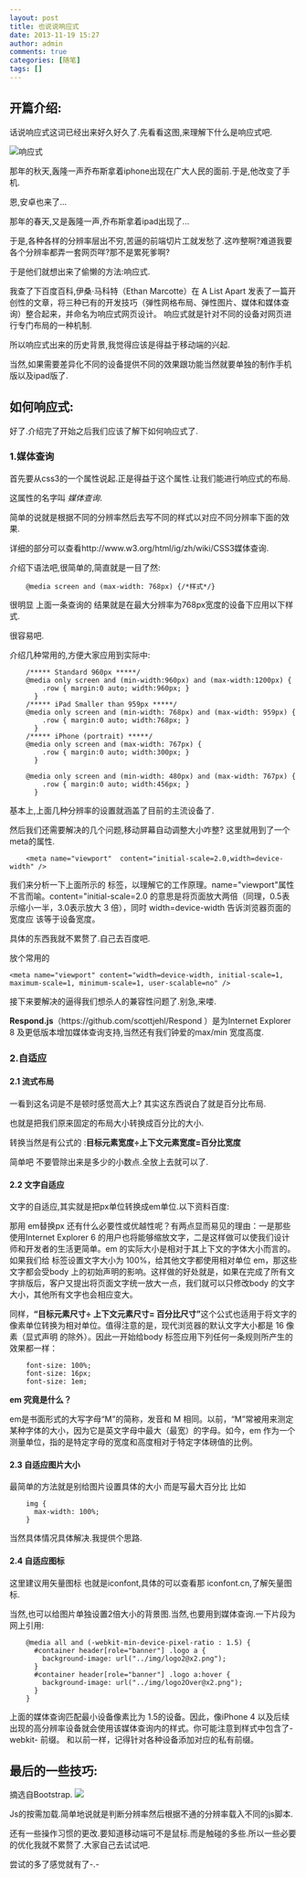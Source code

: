 ```yaml
---
layout: post
title: 也说说响应式
date: 2013-11-19 15:27
author: admin
comments: true
categories: [随笔]
tags: []
---
```

<h2>开篇介绍:</h2>

<p>话说响应式这词已经出来好久好久了.先看看这图,来理解下什么是响应式吧.</p>

<p><img src="http://huugle.org/meta/img/cn22.gif" alt="响应式" /></p>

<p>那年的秋天,轰隆一声乔布斯拿着iphone出现在广大人民的面前.于是,他改变了手机.</p>

<p>恩,安卓也来了...</p>

<p>那年的春天,又是轰隆一声,乔布斯拿着ipad出现了...</p>

<p>于是,各种各样的分辨率层出不穷,苦逼的前端切片工就发愁了.这咋整啊?难道我要各个分辨率都弄一套网页咩?那不是累死爹啊?</p>

<p>于是他们就想出来了偷懒的方法:响应式.</p>

<p>我查了下百度百科,伊桑·马科特（Ethan Marcotte）在 A List Apart 发表了一篇开创性的文章，将三种已有的开发技巧（弹性网格布局、弹性图片、媒体和媒体查询）整合起来，并命名为响应式网页设计。
响应式就是针对不同的设备对网页进行专门布局的一种机制.</p>

<p>所以响应式出来的历史背景,我觉得应该是得益于移动端的兴起.</p>

<p>当然,如果需要差异化不同的设备提供不同的效果跟功能当然就要单独的制作手机版以及ipad版了.</p>

<h2>如何响应式:</h2>

<p>好了.介绍完了开始之后我们应该了解下如何响应式了.</p>

<h3>1.媒体查询</h3>

<p>首先要从css3的一个属性说起.正是得益于这个属性.让我们能进行响应式的布局.</p>

<p>这属性的名字叫 <em>媒体查询</em>.</p>

<p>简单的说就是根据不同的分辨率然后去写不同的样式以对应不同分辨率下面的效果.</p>

<p>详细的部分可以查看http://www.w3.org/html/ig/zh/wiki/CSS3媒体查询.</p>

<p>介绍下语法吧,很简单的,简直就是一目了然:</p>

<pre><code>    @media screen and (max-width: 768px) {/*样式*/}
</code></pre>

<p>很明显 上面一条查询的 结果就是在最大分辨率为768px宽度的设备下应用以下样式.</p>

<p>很容易吧.</p>

<p>介绍几种常用的,方便大家应用到实际中:</p>

<pre><code>    /***** Standard 960px *****/
    @media only screen and (min-width:960px) and (max-width:1200px) {
        .row { margin:0 auto; width:960px; }
      }
    /***** iPad Smaller than 959px *****/
    @media only screen and (min-width: 768px) and (max-width: 959px) {
        .row { margin:0 auto; width:768px; }
      }
    /***** iPhone (portrait) *****/
    @media only screen and (max-width: 767px) {
        .row { margin:0 auto; width:300px; }
      }

    @media only screen and (min-width: 480px) and (max-width: 767px) {
        .row { margin:0 auto; width:456px; }
      }
</code></pre>

<p>基本上,上面几种分辨率的设置就涵盖了目前的主流设备了.</p>

<p>然后我们还需要解决的几个问题,移动屏幕自动调整大小咋整?
这里就用到了一个meta的属性.</p>

<pre><code>    &lt;meta name="viewport"  content="initial-scale=2.0,width=device-width" /&gt;
</code></pre>

<p>我们来分析一下上面所示的<meta> 标签，以理解它的工作原理。name="viewport"属性不言而喻。content="initial-scale=2.0 的意思是将页面放大两倍（同理，0.5表示缩小一半，3.0表示放大 3 倍），同时 width=device-width 告诉浏览器页面的宽度应
该等于设备宽度。</p>

<p>具体的东西我就不累赘了.自己去百度吧.</p>

<p>放个常用的</p>

<pre><code>&lt;meta name="viewport" content="width=device-width, initial-scale=1, maximum-scale=1, minimum-scale=1, user-scalable=no" /&gt;
</code></pre>

<p>接下来要解决的逼得我们想杀人的兼容性问题了.别急,来喽.</p>

<p><strong>Respond.js</strong>（https://github.com/scottjehl/Respond ）是为Internet Explorer 8 及更低版本增加媒体查询支持,当然还有我们钟爱的max/min 宽度高度.</p>

<h3>2.自适应</h3>

<h4>2.1 流式布局</h4>

<p>一看到这名词是不是顿时感觉高大上? 其实这东西说白了就是百分比布局.</p>

<p>也就是把我们原来固定的布局大小转换成百分比的大小.</p>

<p>转换当然是有公式的 :<strong>目标元素宽度÷上下文元素宽度=百分比宽度</strong></p>

<p>简单吧 不要管除出来是多少的小数点.全放上去就可以了.</p>

<h4>2.2 文字自适应</h4>

<p>文字的自适应,其实就是把px单位转换成em单位.以下资料百度:</p>

<p>那用 em替换px 还有什么必要性或优越性呢？有两点显而易见的理由：一是那些使用Internet Explorer 6 的用户也将能够缩放文字，二是这样做可以使我们设计师和开发者的生活更简单。em 的实际大小是相对于其上下文的字体大小而言的。如果我们给<body> 标签设置文字大小为 100%，给其他文字都使用相对单位 em，那这些文字都会受body 上的初始声明的影响。这样做的好处就是，如果在完成了所有文字排版后，客户又提出将页面文字统一放大一点，我们就可以只修改body 的文字大小，其他所有文字也会相应变大。</p>

<p>同样，<strong>“目标元素尺寸÷ 上下文元素尺寸= 百分比尺寸”</strong>这个公式也适用于将文字的像素单位转换为相对单位。值得注意的是，现代浏览器的默认文字大小都是 16 像素（显式声明
的除外）。因此一开始给body 标签应用下列任何一条规则所产生的效果都一样：</p>

<pre><code>    font-size: 100%; 
    font-size: 16px; 
    font-size: 1em;
</code></pre>

<p><strong>em 究竟是什么？</strong></p>

<p>em是书面形式的大写字母“M”的简称，发音和 M 相同。以前，“M”常被用来测定某种字体的大小，因为它是英文字母中最大（最宽）的字母。如今，em 作为一个测量单位，指的是特定字母的宽度和高度相对于特定字体磅值的比例。</p>

<h4>2.3 自适应图片大小</h4>

<p>最简单的方法就是别给图片设置具体的大小 而是写最大百分比 比如</p>

<pre><code>    img { 
      max-width: 100%; 
    }
</code></pre>

<p>当然具体情况具体解决.我提供个思路.</p>

<h4>2.4 自适应图标</h4>

<p>这里建议用矢量图标 也就是iconfont,具体的可以查看那 iconfont.cn,了解矢量图标.</p>

<p>当然,也可以给图片单独设置2倍大小的背景图.当然,也要用到媒体查询.一下片段为网上引用:</p>

<pre><code>    @media all and (-webkit-min-device-pixel-ratio : 1.5) { 
      #container header[role="banner"] .logo a { 
        background-image: url("../img/logo2@x2.png"); 
      } 
      #container header[role="banner"] .logo a:hover { 
        background-image: url("../img/logo2Over@x2.png"); 
      } 
    }
</code></pre>

<p>上面的媒体查询匹配最小设备像素比为 1.5的设备。因此，像iPhone 4 以及后续出现的高分辨率设备就会使用该媒体查询内的样式。你可能注意到样式中包含了-webkit- 前缀。
和以前一样，记得针对各种设备添加对应的私有前缀。</p>

<h2>最后的一些技巧:</h2>

<p>摘选自Bootstrap.
<img src="http://huugle.org/meta/img/9151351.png"  /></p>

<p>Js的按需加载.简单地说就是判断分辨率然后根据不通的分辨率载入不同的js脚本.</p>

<p>还有一些操作习惯的更改.要知道移动端可不是鼠标.而是触碰的多些.所以一些必要的优化我就不累赘了.大家自己去试试吧.</p>

<p>尝试的多了感觉就有了-.-</p>

